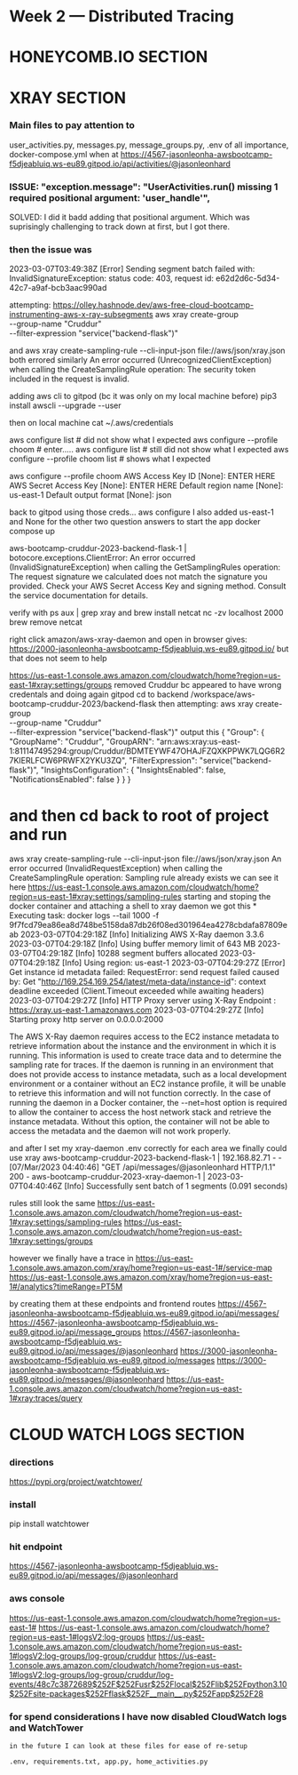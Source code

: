 # Week 2 — Distributed Tracing


# HONEYCOMB.IO SECTION 



# XRAY SECTION 

### Main files to pay attention to 

user_activities.py, messages.py, message_groups.py, .env of all importance, docker-compose.yml
when at https://4567-jasonleonha-awsbootcamp-f5djeabluiq.ws-eu89.gitpod.io/api/activities/@jasonleonhard


### ISSUE: "exception.message": "UserActivities.run() missing 1 required positional argument: 'user_handle'",

SOLVED: I did it badd adding that positional argument. Which was suprisingly challenging to track down at first, but I got there. 

### then the issue was 

2023-03-07T03:49:38Z [Error] Sending segment batch failed with: InvalidSignatureException: 
        status code: 403, request id: e62d2d6c-5d34-42c7-a9af-bcb3aac990ad

attempting: https://olley.hashnode.dev/aws-free-cloud-bootcamp-instrumenting-aws-x-ray-subsegments
aws xray create-group \
   --group-name "Cruddur" \
   --filter-expression "service(\"backend-flask\")"

and 
aws xray create-sampling-rule --cli-input-json file://aws/json/xray.json
both errored similarly
An error occurred (UnrecognizedClientException) when calling the CreateSamplingRule operation: The security token included in the request is invalid.

adding aws cli to gitpod (bc it was only on my local machine before)
  pip3 install awscli --upgrade --user

then on local machine 
  cat ~/.aws/credentials

aws configure list # did not show what I expected
aws configure --profile choom # enter.....
aws configure list # still did not show what I expected
aws configure --profile choom list # shows what I expected

aws configure --profile choom
AWS Access Key ID [None]: ENTER HERE
AWS Secret Access Key [None]: ENTER HERE
Default region name [None]: us-east-1
Default output format [None]: json

back to gitpod using those creds... 
  aws configure
I also added us-east-1 and None for the other two question answers 
to start the app 
docker compose up

aws-bootcamp-cruddur-2023-backend-flask-1      | botocore.exceptions.ClientError: An error occurred (InvalidSignatureException) when calling the GetSamplingRules operation: The request signature we calculated does not match the signature you provided. Check your AWS Secret Access Key and signing method. Consult the service documentation for details.

verify with 
ps aux | grep xray 
and 
brew install netcat
nc -zv localhost 2000
brew remove netcat

right click amazon/aws-xray-daemon and open in browser gives: https://2000-jasonleonha-awsbootcamp-f5djeabluiq.ws-eu89.gitpod.io/
but that does not seem to help

https://us-east-1.console.aws.amazon.com/cloudwatch/home?region=us-east-1#xray:settings/groups
removed Cruddur bc appeared to have wrong credentals and doing again 
gitpod cd to backend /workspace/aws-bootcamp-cruddur-2023/backend-flask
then 
attempting: 
aws xray create-group \
   --group-name "Cruddur" \
   --filter-expression "service(\"backend-flask\")"
output this 
{
    "Group": {
        "GroupName": "Cruddur",
        "GroupARN": "arn:aws:xray:us-east-1:811147495294:group/Cruddur/BDMTEYWF47OHAJFZQXKPPWK7LQG6R27KIERLFCW6PRWFX2YKU3ZQ",
        "FilterExpression": "service(\"backend-flask\")",
        "InsightsConfiguration": {
            "InsightsEnabled": false,
            "NotificationsEnabled": false
        }
    }
}
# and then cd back to root of project and run 
aws xray create-sampling-rule --cli-input-json file://aws/json/xray.json
  An error occurred (InvalidRequestException) when calling the CreateSamplingRule operation: Sampling rule already exists
we can see it here
 https://us-east-1.console.aws.amazon.com/cloudwatch/home?region=us-east-1#xray:settings/sampling-rules
starting and stoping the docker container and attaching a shell to xray daemon we got this 
      *  Executing task: docker logs --tail 1000 -f 9f7fcd79ea86ea8d748be5158da87db26f08ed301964ea4278cbdafa87809eab 
      2023-03-07T04:29:18Z [Info] Initializing AWS X-Ray daemon 3.3.6
      2023-03-07T04:29:18Z [Info] Using buffer memory limit of 643 MB
      2023-03-07T04:29:18Z [Info] 10288 segment buffers allocated
      2023-03-07T04:29:18Z [Info] Using region: us-east-1
      2023-03-07T04:29:27Z [Error] Get instance id metadata failed: RequestError: send request failed
      caused by: Get "http://169.254.169.254/latest/meta-data/instance-id": context deadline exceeded (Client.Timeout exceeded while awaiting headers)
      2023-03-07T04:29:27Z [Info] HTTP Proxy server using X-Ray Endpoint : https://xray.us-east-1.amazonaws.com
      2023-03-07T04:29:27Z [Info] Starting proxy http server on 0.0.0.0:2000

The AWS X-Ray daemon requires access to the EC2 instance metadata to retrieve information about the instance and the environment in which it is running. This information is used to create trace data and to determine the sampling rate for traces.
If the daemon is running in an environment that does not provide access to instance metadata, such as a local development environment or a container without an EC2 instance profile, it will be unable to retrieve this information and will not function correctly.
In the case of running the daemon in a Docker container, the --net=host option is required to allow the container to access the host network stack and retrieve the instance metadata. Without this option, the container will not be able to access the metadata and the daemon will not work properly.

and after I set my xray-daemon .env correctly for each area we finally could use xray 
aws-bootcamp-cruddur-2023-backend-flask-1      | 192.168.82.71 - - [07/Mar/2023 04:40:46] "GET /api/messages/@jasonleonhard HTTP/1.1" 200 -
aws-bootcamp-cruddur-2023-xray-daemon-1        | 2023-03-07T04:40:46Z [Info] Successfully sent batch of 1 segments (0.091 seconds)

rules still look the same 
https://us-east-1.console.aws.amazon.com/cloudwatch/home?region=us-east-1#xray:settings/sampling-rules
https://us-east-1.console.aws.amazon.com/cloudwatch/home?region=us-east-1#xray:settings/groups

however we finally have a trace in 
https://us-east-1.console.aws.amazon.com/xray/home?region=us-east-1#/service-map
https://us-east-1.console.aws.amazon.com/xray/home?region=us-east-1#/analytics?timeRange=PT5M

by creating them at these endpoints and frontend routes 
https://4567-jasonleonha-awsbootcamp-f5djeabluiq.ws-eu89.gitpod.io/api/messages/
https://4567-jasonleonha-awsbootcamp-f5djeabluiq.ws-eu89.gitpod.io/api/message_groups
https://4567-jasonleonha-awsbootcamp-f5djeabluiq.ws-eu89.gitpod.io/api/messages/@jasonleonhard
https://3000-jasonleonha-awsbootcamp-f5djeabluiq.ws-eu89.gitpod.io/messages
https://3000-jasonleonha-awsbootcamp-f5djeabluiq.ws-eu89.gitpod.io/messages/@jasonleonhard
https://us-east-1.console.aws.amazon.com/cloudwatch/home?region=us-east-1#xray:traces/query


# CLOUD WATCH LOGS SECTION 

### directions

  https://pypi.org/project/watchtower/

### install

  pip install watchtower

### hit endpoint

  https://4567-jasonleonha-awsbootcamp-f5djeabluiq.ws-eu89.gitpod.io/api/messages/@jasonleonhard

### aws console

  https://us-east-1.console.aws.amazon.com/cloudwatch/home?region=us-east-1#
  https://us-east-1.console.aws.amazon.com/cloudwatch/home?region=us-east-1#logsV2:log-groups
  https://us-east-1.console.aws.amazon.com/cloudwatch/home?region=us-east-1#logsV2:log-groups/log-group/cruddur
  https://us-east-1.console.aws.amazon.com/cloudwatch/home?region=us-east-1#logsV2:log-groups/log-group/cruddur/log-events/48c7c3872689$252F$252Fusr$252Flocal$252Flib$252Fpython3.10$252Fsite-packages$252Fflask$252F__main__.py$252Fapp$252F28

### for spend considerations I have now disabled CloudWatch logs and WatchTower

    in the future I can look at these files for ease of re-setup

    .env, requirements.txt, app.py, home_activities.py